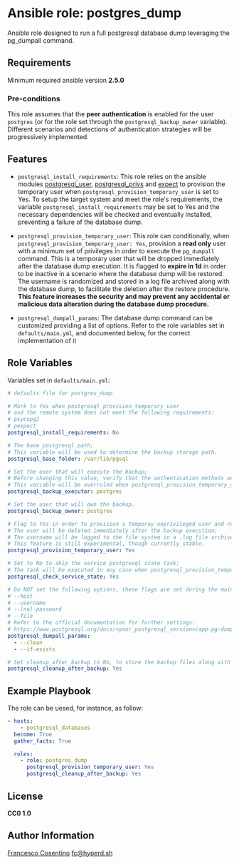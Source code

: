 # Ansible role: postgres_dump

Ansible role designed to run a full postgresql database dump leveraging the pg_dumpall command.

## Requirements

Minimum required ansible version **2.5.0**

### Pre-conditions

This role assumes that the **peer authentication** is enabled for the user `postgres` (or for the role set through the `postgresql_backup_owner` variable). Different scenarios and detections of authentication strategies will be progressively implemented.

## Features

- `postgresql_install_requirements`:
This role relies on the ansible modules [postgresql_user](https://docs.ansible.com/ansible/latest/modules/postgresql_user_module.html), [postgresql_privs](https://docs.ansible.com/ansible/latest/modules/postgresql_privs_module.html) and [expect](https://docs.ansible.com/ansible/latest/modules/expect_module.html) to provision the temporary user when `postgresql_provision_temporary_user` is set to Yes.
To setup the target system and meet the role's requirements, the variable `postgresql_install_requirements` may be set to Yes and the necessary dependencies will be checked and eventually installed, preventing a failure of the database dump.

- `postgresql_provision_temporary_user`:
This role can conditionally, when `postgresql_provision_temporary_user: Yes`, provision a **read only** user with a minimum set of privileges in order to execute the `pg_dumpall` command. This is a temporary user that will be dropped immediately after the database dump execution. It is flagged to **expire in 1d** in order to be inactive in a scenario where the database dump will be restored. The username is randomized and stored in a log file archived along with the database dump, to facilitate the deletion after the restore procedure.
**This feature increases the security and may prevent any accidental or malicious data alteration during the database dump procedure.**

- `postgresql_dumpall_params`:
The database dump command can be customized providing a list of options. Refer to the role variables set in `defaults/main.yml`, and documented below, for the correct implementation of it

## Role Variables

Variables set in `defaults/main.yml`:

```yaml
# defaults file for postgres_dump

# Mark to Yes when postgresql_provision_temporary_user
# and the remote system does not meet the following requirements:
# psycopg2
# pexpect
postgresql_install_requirements: No

# The base postgresql path;
# This variable will be used to determine the backup storage path.
postgresql_base_folder: /var/lib/pgsql

# Set the user that will execute the backup;
# Before changing this value, verify that the authentication methods are compatible with your strategy.
# This variable will be overruled when postgresql_provision_temporary_user is set to Yes.
postgresql_backup_executor: postgres

# Set the user that will own the backup.
postgresql_backup_owner: postgres

# Flag to Yes in order to provision a temporay unprivileged user and run the pg_dumpall with it;
# The user will be deleted immediately after the backup execution;
# The username will be logged to the file system in a .log file archived with the backup.
# This feature is still experimental, though currently stable.
postgresql_provision_temporary_user: Yes

# Set to No to skip the service postgresql state task;
# The task will be executed in any case when postgresql_provision_temporary_user is flagged to Yes
postgresql_check_service_state: Yes

# Do NOT set the following options, these flags are set during the main task executions and cannot be overruled
# --host
# --username
# --[no]-password
# --file
# Refer to the official documentation for further settings: 
# https://www.postgresql.org/docs/<your_postgresql_version>/app-pg-dumpall.html
postgresql_dumpall_params:
  - --clean
  - --if-exists

# Set cleanup_after_backup to No, to store the backup files along with the compressed version.
postgresql_cleanup_after_backup: Yes
```

## Example Playbook

The role can be uesed, for instance, as follow:

```yaml
- hosts:
    - postgresql_databases
  become: True
  gather_facts: True

  roles:
    - role: postgres_dump
      postgresql_provision_temporary_user: Yes
      postgresql_cleanup_after_backup: Yes
 ```

## License

**CC0 1.0**

## Author Information

[Francesco Cosentino](https://www.linkedin.com/in/francesco-cosentino/) <fc@hyperd.sh>
